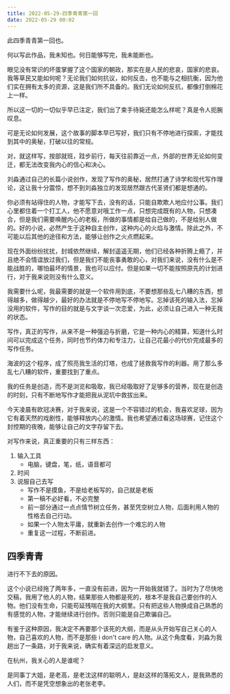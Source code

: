 ```yaml
---
title: 2022-05-29-四季青青第一回
date: 2022-05-29 00:02
---
```

此四季青青第一回也。

何以写此作品，我未知也。何日能够写完，我未能断也。

眼见没有常识的坏蛋掌握了这个国家的朝政，那实在是人民的悲哀，国家的悲哀。我等草民又能如何呢？无论我们如何抗议，如何反击，也不能与之相抗衡，因为他们实在拥有太多的资源，这是我们所不具备的。我们无论如何反抗，都像打倒棉花上一样。

所以这一切的一切似乎早已注定，我们出了束手待毙还能怎么样呢？真是令人扼腕叹息。

可是无论如何发展，这个故事的脚本早已写好，我们只有不停地进行探索，才能找到其中的奥秘，打破以往的常规。

对，就这样写，按部就班，跬步前行，每天往前靠近一点，外部的世界无论如何变迁，都无法改变我内心的信心和决心。

刘淼通过自己的长篇小说创作，发现了写作的奥秘，居然打通了诗学和现代写作理论，这让我十分震惊，想不到刘淼独立的发现居然跟古代圣贤们都是想通的。

你必须有站得住的人物，才能写下去，没有的话，只能自欺欺人地应付公事。我们心里都住着一个打工人，他不愿意对哦工作一点，只想完成既有的人物，只想凑合，但是我们需要唤醒内心的老板，所做的事情都是给自己做的，不是给别人做的。好的小说，必然产生于这种自主创作，这种内心的火焰与激情。除此之外，不可能以后其他的途径和方法，能够让创作之火点燃起来。

现在外面纷纷扰扰，封城依然继续，解封遥遥无期，他们已经各种折腾上瘾了，并且绝不会情谊放过我们，但是我们不能丧事勇敢的心，对我们来说，没有什么是不能战胜的，哪怕最坏的情景，我也可以应付。但是如果一切不能按照原先的计划进行，对于我来说则没有什么意义。

我需要什么呢，我最需要的就是一个软件用到底，不要想那些乱七八糟的东西，想得越多，做得越少，最好的办法就是不停地写不停地写。忘掉该死的输入法，忘掉没用的软件，写作的目的就是与文字谈一次恋爱，为此，必须让自己进入一种无我的状态。

写作，真正的写作，从来不是一种强迫与折磨，它是一种内心的精算，知道什么时间可以完成这个任务，同时也节约体力和专注力，让自己花最小的代价完成最多的写作任务。

海波的这个程序，成了照亮我生活的灯塔，也成了拯救我写作的利器。用了那么多乱七八糟的软件，重要找到了重点。

我的任务是创造，而不是浏览和吸取，我已经吸取好了足够多的营养，现在是创造的时刻，只有不断地写作才能把我从泥坑中救拔出来。

今天凌晨有欧冠决赛，对于我来说，这是一个不容错过的机会，我喜欢足球，因为它有着天然的戏剧性，能够释放内心的激情。我也希望通过看这场球赛，记住这个封控期的夜晚，能够让自己的文字存留下去。

对写作来说，真正重要的只有三样东西：

1.  输入工具
    - 电脑，键盘，笔，纸，语音都可
2. 时间
3. 说服自己去写
     - 写作不是摸鱼，不是给老板写的，自己就是老板
     - 第一稿不必好看，不必完整
     - 前一部分通过一点点情节树立任务，甚至凭空树立人物，后面利用人物的性格去自己行动。
     - 如果一个人物太平庸，就重新去创作一个难忘的人物
     - 重复这一过程，不断前进。

## 四季青青

进行不下去的原因。

这个小说已经拖了两年多，一直没有前进，因为一开始我就错了。当时为了尽快地交稿，我用了他人的人物，结果那些人物都是死的，根本不是我自己要创作的人物。他们没有生命，只能苟延残喘在我的大纲里。只有把这些人物换成自己熟悉的有感觉的人物，才能继续进行创作。否则只能是自己欺骗自己。

有鉴于这种原因，我决定不再要那个该死的大纲，而是从头开始写自己关心的人物，自己喜欢的人物，而不是那些 i don't care 的人物。从这个角度看，刘淼为我趟出了一条路，对于我来说，确实有着深远的启发意义。

在杭州，我关心的人是谁呢？

是同事丁大姐，是老高，是老沈这样的聪明人，是赵这样的落拓文人，是我熟悉的人们，而不是凭空想象出的老张老李。


